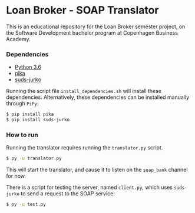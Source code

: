 # Loan Broker - SOAP Translator

This is an educational repository for the Loan Broker semester project, on the Software Development bachelor program at Copenhagen Business Academy.



### Dependencies

- [Python 3.6](https://www.python.org/)
- [pika](https://pika.readthedocs.io/en/0.10.0/)
- [suds-jurko](https://bitbucket.org/jurko/suds)

Running the script file `install_dependencies.sh` will install these dependencies. Alternatively, these dependencies can be installed manually through `PiPy`:

```bash
$ pip install pika
$ pip install suds-jurko
```



### How to run

Running the translator requires running the `translator.py` script. 

```bash
$ py -u translator.py
```

This will start the translator, and cause it to listen on the `soap_bank` channel for now.


There is a script for testing the server, named `client.py`, which uses `suds-jurko` to send a request to the SOAP service:

```bash
$ py -u test.py
```
